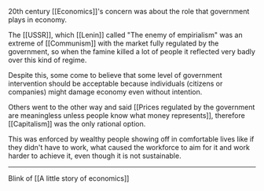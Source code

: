 20th century [[Economics]]'s concern was about the role that government plays in economy.

The [[USSR]], which [[Lenin]] called "The enemy of empirialism" was an extreme of [[Communism]] with the market fully regulated by the government, so when the famine killed a lot of people it reflected very badly over this kind of regime.

Despite this, some come to believe that some level of government intervention should be acceptable because individuals (citizens or companies) might damage economy even without intention.

Others went to the other way and said [[Prices regulated by the government are meaningless unless people know what money represents]], therefore [[Capitalism]] was the only rational option.

This was enforced by wealthy people showing off in comfortable lives like if they didn't have to work, what caused the workforce to aim for it and work harder to achieve it, even though it is not sustainable.

---

Blink of [[A little story of economics]]